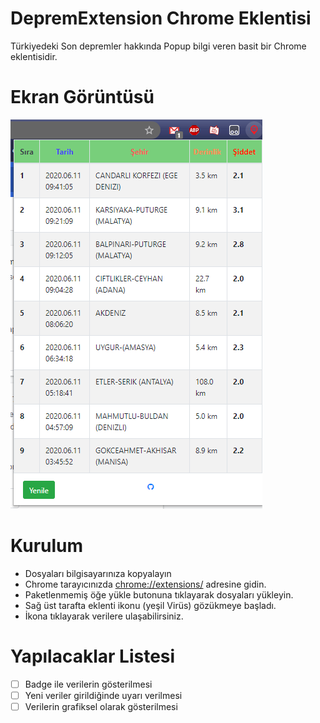 # DepremExtension Chrome Eklentisi
Türkiyedeki Son depremler hakkında Popup bilgi veren basit bir Chrome eklentisidir.

# Ekran Görüntüsü
![Title](https://github.com/HakanYilmazzz/DepremExtension/blob/master/assets/_images/ss.png)

# Kurulum
* Dosyaları bilgisayarınıza kopyalayın
* Chrome tarayıcınızda [chrome://extensions/](chrome://extensions/) adresine gidin.
* Paketlenmemiş öğe yükle butonuna tıklayarak dosyaları yükleyin.
* Sağ üst tarafta eklenti ikonu (yeşil Virüs) gözükmeye başladı.
* İkona tıklayarak verilere ulaşabilirsiniz.

# Yapılacaklar Listesi

- [ ] Badge ile verilerin gösterilmesi
- [ ] Yeni veriler girildiğinde uyarı verilmesi
- [ ] Verilerin grafiksel olarak gösterilmesi 
